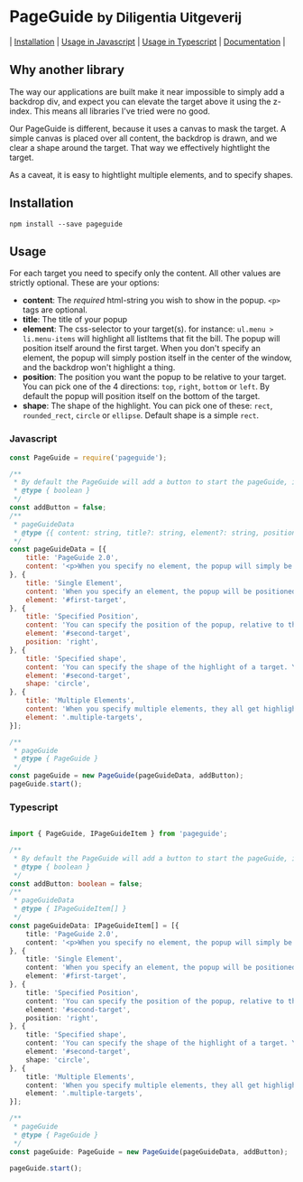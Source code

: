 # PageGuide <small>by Diligentia Uitgeverij</small>

| [Installation](#installation) | [Usage in Javascript](#javascript) | [Usage in Typescript](#typescript) | [Documentation](doc/) |

## Why another library
The way our applications are built make it near impossible to simply add a backdrop div, and expect you can elevate the target above it using the z-index. 
This means all libraries I've tried were no good.

Our PageGuide is different, because it uses a canvas to mask the target. A simple canvas is placed over all content, the backdrop is drawn, and we clear a shape around the target. 
That way we effectively hightlight the target.

As a caveat, it is easy to hightlight multiple elements, and to specify shapes.

## Installation
```
npm install --save pageguide
```

## Usage
For each target you need to specify only the content. All other values are strictly optional. These are your options:
* **content**: The _required_ html-string you wish to show in the popup. `<p>` tags are optional.
* **title**: The title of your popup
* **element**: The css-selector to your target(s). for instance: `ul.menu > li.menu-items` will highlight all listItems that fit the bill. The popup will position itself around the first target. When you don't specify an element, the popup will simply postion itself in the center of the window, and the backdrop won't highlight a thing. 
* **position**: The position you want the popup to be relative to your target. You can pick one of the 4 directions: `top`, `right`, `bottom` or `left`. By default the popup will position itself on the bottom of the target.
* **shape**: The shape of the highlight. You can pick one of these: `rect`, `rounded_rect`, `circle` or `ellipse`. Default shape is a simple `rect`.
### Javascript
```javascript
const PageGuide = require('pageguide');

/**
 * By default the PageGuide will add a button to start the pageGuide, if you want to use your own button, simply pass false.
 * @type { boolean }
 */
const addButton = false;
/**
 * pageGuideData
 * @type {{ content: string, title?: string, element?: string, position?: string }}
 */
const pageGuideData = [{
    title: 'PageGuide 2.0',
    content: '<p>When you specify no element, the popup will simply be centered on your page.</p><p>You can use HTML to add multiple paragraphs and markup.</p',
}, {
    title: 'Single Element',
    content: 'When you specify an element, the popup will be positioned using <a href="https://popper.js.org/">popper.js</a>.<br>Default placement is at the bottom',
    element: '#first-target',
}, {
    title: 'Specified Position',
    content: 'You can specify the position of the popup, relative to the target.',
    element: '#second-target',
    position: 'right',
}, {
    title: 'Specified shape',
    content: 'You can specify the shape of the highlight of a target. You can pick from "rect" (which is the default value), "rounded_rect", "circle" or "ellipse"',
    element: '#second-target',
    shape: 'circle',
}, {
    title: 'Multiple Elements',
    content: 'When you specify multiple elements, they all get highlighted. The popup will be positioned around the first target, which is also the one that will be scrolled into view.',
    element: '.multiple-targets',
}];

/**
 * pageGuide
 * @type { PageGuide }
 */
const pageGuide = new PageGuide(pageGuideData, addButton);
pageGuide.start();
```

### Typescript
```typescript

import { PageGuide, IPageGuideItem } from 'pageguide';

/**
 * By default the PageGuide will add a button to start the pageGuide, if you want to use your own button, simply pass false.
 * @type { boolean }
 */
const addButton: boolean = false;
/**
 * pageGuideData
 * @type { IPageGuideItem[] }
 */ 
const pageGuideData: IPageGuideItem[] = [{
    title: 'PageGuide 2.0',
    content: '<p>When you specify no element, the popup will simply be centered on your page.</p><p>You can use HTML to add multiple paragraphs and markup.</p',
}, {
    title: 'Single Element',
    content: 'When you specify an element, the popup will be positioned using <a href="https://popper.js.org/">popper.js</a>.<br>Default placement is at the bottom',
    element: '#first-target',
}, {
    title: 'Specified Position',
    content: 'You can specify the position of the popup, relative to the target.',
    element: '#second-target',
    position: 'right',
}, {
    title: 'Specified shape',
    content: 'You can specify the shape of the highlight of a target. You can pick from "rect" (which is the default value), "rounded_rect", "circle" or "ellipse"',
    element: '#second-target',
    shape: 'circle',
}, {
    title: 'Multiple Elements',
    content: 'When you specify multiple elements, they all get highlighted. The popup will be positioned around the first target, which is also the one that will be scrolled into view.',
    element: '.multiple-targets',
}];

/**
 * pageGuide
 * @type { PageGuide }
 */
const pageGuide: PageGuide = new PageGuide(pageGuideData, addButton);

pageGuide.start();

```